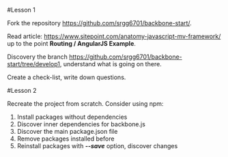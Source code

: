 #Lesson 1

Fork the repository https://github.com/srgg6701/backbone-start/.

Read article: https://www.sitepoint.com/anatomy-javascript-mv-framework/ up to the point **Routing / AngularJS Example**.

Discovery the branch https://github.com/srgg6701/backbone-start/tree/develop1, understand what is going on there.

Create a check-list, write down questions.

#Lesson 2

Recreate the project from scratch. Consider using npm:

1. Install packages without dependencies
2. Discover inner dependencies for backbone.js
3. Discover the main package.json file
4. Remove packages installed before
5. Reinstall packages with ***--save*** option, discover changes